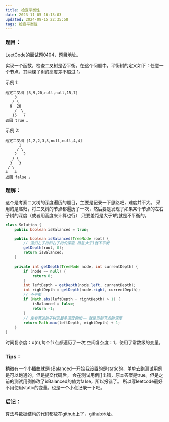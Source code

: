 ```yaml
---
title: 检查平衡性
date: 2023-11-05 16:13:03
updated: 2024-08-15 22:35:58
tags: 检查平衡性
---
```

### 题目：
LeetCode的面试题0404，[题目地址](https://leetcode-cn.com/problems/check-balance-lcci/)。

实现一个函数，检查二叉树是否平衡。在这个问题中，平衡树的定义如下：任意一个节点，其两棵子树的高度差不超过 1。


示例 1:
```
给定二叉树 [3,9,20,null,null,15,7]
    3
   / \
  9  20
    /  \
   15   7
返回 true 。
```
示例 2:
```
给定二叉树 [1,2,2,3,3,null,null,4,4]
      1
     / \
    2   2
   / \
  3   3
 / \
4   4
返回 false 。
```

### 题解：
这个是考察二叉树的深度遍历的题目，主要是记录一下思路吧，难度并不大。
采用的是递归，将二叉树的节点都遍历了一次，然后要是发现了如果某个节点的左右子树的深度（或者用高度来计算也行）
只要差距是大于1的就是不平衡的。
```java
class Solution {
    public boolean isBalanced = true;

    public boolean isBalanced(TreeNode root) {
        // 递归左子树和右子树的深度 相差大于1就不平衡
        getDepth(root, 0);
        return isBalanced;
    }

    private int getDepth(TreeNode node, int currentDepth) {
        if (node == null) {
            return 0;
        }
        int leftDepth = getDepth(node.left, currentDepth);
        int rightDepth = getDepth(node.right, currentDepth);
        // 不平衡
        if (Math.abs(leftDepth - rightDepth) > 1) {
            isBalanced = false;
            return -1;
        }
        // 左右两边的子树选最多深度的加一 就是当前节点的深度
        return Math.max(leftDepth, rightDepth) + 1;
    }
}
```
时间复杂度：o(n),每个节点都遍历了一次
空间复杂度：1，使用了常数级的变量。

### Tips：
稍微有一个小插曲就是isBalanced一开始我设置的是static的，单单去跑测试用例是可以跑通的，但是提交代码后。
会在测试用例[]出错，原本答案是true。但是之前的测试用例修改了isBalanced的值为false，所以报错了。
所以写leetcode最好不用使用static的变量。也是一个小点记录一下吧。

### 后记：
算法与数据结构的代码都放在github上了，[github地址](https://github.com/wxwwt/algorithm-and-data-structure)。
